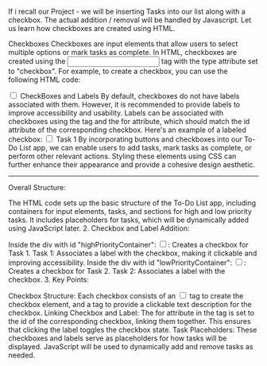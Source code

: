 If i recall our Project - we will be inserting Tasks into our list along with a checkbox.
The actual addition / removal will be handled by Javascript.
Let us learn how checkboxes are created using HTML.

Checkboxes
Checkboxes are input elements that allow users to select multiple options or mark tasks as complete.
In HTML, checkboxes are created using the <input> tag with the type attribute set to "checkbox".
For example, to create a checkbox, you can use the following HTML code:

<input type="checkbox">
CheckBoxes and Labels
By default, checkboxes do not have labels associated with them.
However, it is recommended to provide labels to improve accessibility and usability.
Labels can be associated with checkboxes using the <label> tag and the for attribute, which should match the id attribute of the corresponding checkbox.
Here's an example of a labeled checkbox:

<input type="checkbox" id="task1">
<label for="task1">Task 1</label>
By incorporating buttons and checkboxes into our To-Do List app, we can enable users to add tasks, mark tasks as complete, or perform other relevant actions. Styling these elements using CSS can further enhance their appearance and provide a cohesive design aesthetic.

-------------------------
Overall Structure:

The HTML code sets up the basic structure of the To-Do List app, including containers for input elements, tasks, and sections for high and low priority tasks.
It includes placeholders for tasks, which will be dynamically added using JavaScript later.
2. Checkbox and Label Addition:

Inside the div with id "highPriorityContainer":
<input type="checkbox" id="task1">: Creates a checkbox for Task 1.
<label for="task1">Task 1</label>: Associates a label with the checkbox, making it clickable and improving accessibility.
Inside the div with id "lowPriorityContainer":
<input type="checkbox" id="task2">: Creates a checkbox for Task 2.
<label for="task2">Task 2</label>: Associates a label with the checkbox.
3. Key Points:

Checkbox Structure: Each checkbox consists of an <input type="checkbox"> tag to create the checkbox element, and a <label> tag to provide a clickable text description for the checkbox.
Linking Checkbox and Label: The for attribute in the <label> tag is set to the id of the corresponding checkbox, linking them together. This ensures that clicking the label toggles the checkbox state.
Task Placeholders: These checkboxes and labels serve as placeholders for how tasks will be displayed. JavaScript will be used to dynamically add and remove tasks as needed.
